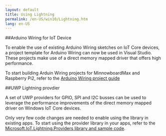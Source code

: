 ```yaml
---
layout: default
title: Using Lightning
permalink: /en-US/win10/Lightning.htm
lang: en-US
---
```


##Arduino Wiring for IoT Device

To enable the use of existing Arduino Wiring sketches on IoT Core devices, a project template for Arduino Wiring can now be used in Visual Studio. These projects make use of a direct memory mapped driver that offers high performance.

To start building Arduin Wiring projects for MinnowboardMax and Raspberry Pi2, refer to the [Arduino Wiring project guide]({{site.baseurl}}/{{page.lang}}/win10/ArduinoWiringProjectGuide.htm)<br/>

##UWP Lightning provdier

A set of UWP providers for GPIO, SPI and I2C busses can be used to leverage the performance improvements of the direct memory mapped driver on Windows IoT Core devices.

Only very few code changes are needed to enable using the library in existing apps. To start using the provider library in your apps, refer to the [Microsoft.IoT.Lightning.Providers library and sample code]({{site.baseurl}}/{{page.lang}}/win10/LightningProviders.htm). 

